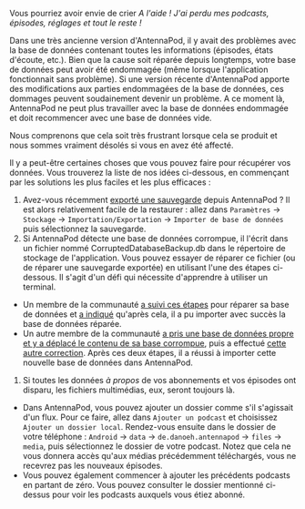 Vous pourriez avoir envie de crier *A l'aide ! J'ai perdu mes podcasts, épisodes, réglages et tout le reste !*

Dans une très ancienne version d'AntennaPod, il y avait des problèmes avec la base de données contenant toutes les informations (épisodes, états d'écoute, etc.). Bien que la cause soit réparée depuis longtemps, votre base de données peut avoir été endommagée (même lorsque l'application fonctionnait sans problème). Si une version récente d'AntennaPod apporte des modifications aux parties endommagées de la base de données, ces dommages peuvent soudainement devenir un problème. A ce moment là, AntennaPod ne peut plus travailler avec la base de données endommagée et doit recommencer avec une base de données vide.

Nous comprenons que cela soit très frustrant lorsque cela se produit et nous sommes vraiment désolés si vous en avez été affecté.

Il y a peut-être certaines choses que vous pouvez faire pour récupérer vos données. Vous trouverez la liste de nos idées ci-dessous, en commençant par les solutions les plus faciles et les plus efficaces :

1. Avez-vous récemment [exporté une sauvegarde](/documentation/general/backup) depuis AntennaPod ? Il est alors relativement facile de la restaurer : allez dans `Paramètres` → `Stockage` → `Importation/Exportation` → `Importer de base de données` puis sélectionnez la sauvegarde.
1. Si AntennaPod détecte une base de données corrompue, il l'écrit dans un fichier nommé CorruptedDatabaseBackup.db dans le répertoire de stockage de l'application. Vous pouvez essayer de réparer ce fichier (ou de réparer une sauvegarde exportée) en utilisant l'une des étapes ci-dessous. Il s'agit d'un défi qui nécessite d'apprendre à utiliser un terminal.

* Un membre de la communauté [a suivi ces étapes](https://github.com/AntennaPod/AntennaPod/issues/2463#issuecomment-384088306) pour réparer sa base de données et [a indiqué](https://github.com/AntennaPod/AntennaPod/issues/2463#issuecomment-404624614) qu'après cela, il a pu importer avec succès la base de données réparée.
* Un autre membre de la communauté [a pris une base de données propre et y a déplacé le contenu de sa base corrompue](https://github.com/AntennaPod/AntennaPod/issues/2463#issuecomment-385341068), puis a effectué [cette autre correction](https://github.com/AntennaPod/AntennaPod/issues/2463#issuecomment-385354995). Après ces deux étapes, il a réussi à importer cette nouvelle base de données dans AntennaPod.

1. Si toutes les données *à propos* de vos abonnements et vos épisodes ont disparu, les fichiers multimédias, eux, seront toujours là.

* Dans AntennaPod, vous pouvez ajouter un dossier comme s'il s'agissait d'un flux. Pour ce faire, allez dans `Ajouter un podcast` et choisissez `Ajouter un dossier local`. Rendez-vous ensuite dans le dossier de votre téléphone : `Android` → `data` → `de.danoeh.antennapod` → `files` → `media`, puis sélectionnez le dossier de votre podcast. Notez que cela ne vous donnera accès qu'aux médias précédemment téléchargés, vous ne recevrez pas les nouveaux épisodes.
* Vous pouvez également commencer à ajouter les précédents podcasts en partant de zéro. Vous pouvez consulter le dossier mentionné ci-dessus pour voir les podcasts auxquels vous étiez abonné.
